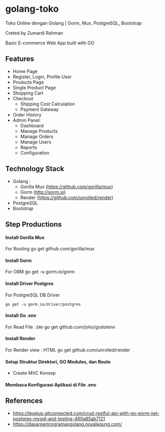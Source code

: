 # golang-toko
Toko Online dengan Golang | Gorm, Mux, PostgreSQL, Bootstrap

Creted by Zumardi Rahman

Basic E-commerce Web App built with GO
## Features
- Home Page
- Register, Login, Profile User
- Products Page
- Single Product Page
- Shopping Cart
- Checkout
  - Shipping Cost Calculation
  - Payment Gateway
- Order History
- Admin Panel:
  - Dashboard
  - Manage Products
  - Manage Orders
  - Manage Users
  - Reports
  - Configuration

## Technology Stack
- Golang :
  - Gorilla Mux (https://github.com/gorilla/mux)
  - Gorm (http://gorm.io)
  - Render (https://github.com/unrolled/render)
- PostgreSQL
- Bootstrap

## Step Productions
#### Install Gorilla Mux
For Routing
    go get github.com/gorilla/mux

#### Install Gorm
For ORM
    go get -u gorm.io/gorm

#### Install Driver Postgres
For PostgreSQL DB Driver

    go get -u gorm.io/driver/postgres


#### Install Go .env
For Read File `.ENV`
    go get github.com/joho/godotenv

#### Install Render
For Render view : HTML 
    go get github.com/unrolled/render

#### Setup Struktur Direktori, GO Modules, dan Route
- Create MVC Konsep

#### Membaca Konfigurasi Aplikasi di File .env





## References
- https://levelup.gitconnected.com/crud-restful-api-with-go-gorm-jwt-postgres-mysql-and-testing-460a85ab7121
- https://dasarpemrogramangolang.novalagung.com/